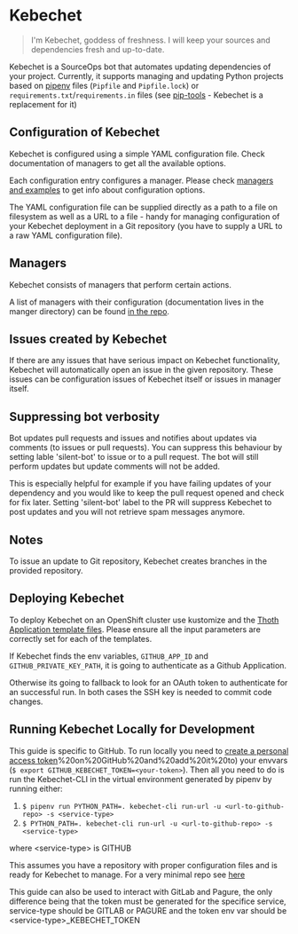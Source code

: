 Kebechet
========

> I'm Kebechet, goddess of freshness. I will keep your sources and dependencies fresh and up-to-date.

Kebechet is a SourceOps bot that automates updating dependencies of your project. Currently, it supports managing and updating Python projects based on [pipenv](https://docs.pipenv.org/) files (`Pipfile` and `Pipfile.lock`) or `requirements.txt`/`requirements.in` files (see [pip-tools](https://pypi.org/project/pip-tools/) - Kebechet is a replacement for it)

Configuration of Kebechet
-------------------------

Kebechet is configured using a simple YAML configuration file. Check documentation of managers to get all the available options.

Each configuration entry configures a manager. Please check [managers and examples](https://github.com/thoth-station/kebechet/tree/master/kebechet/managers) to get info about configuration options.

The YAML configuration file can be supplied directly as a path to a file on filesystem as well as a URL to a file - handy for managing configuration of your Kebechet deployment in a Git repository (you have to supply a URL to a raw YAML configuration file).

Managers
--------

Kebechet consists of managers that perform certain actions.

A list of managers with their configuration (documentation lives in the manger directory) can be found [in the repo](https://github.com/thoth-station/kebechet/tree/master/kebechet/managers).

Issues created by Kebechet
--------------------------

If there are any issues that have serious impact on Kebechet functionality, Kebechet will automatically open an issue in the given repository. These issues can be configuration issues of Kebechet itself or issues in manager itself.

Suppressing bot verbosity
-------------------------

Bot updates pull requests and issues and notifies about updates via comments (to issues or pull requests). You can suppress this behaviour by setting lable 'silent-bot' to issue or to a pull request. The bot will still perform updates but update comments will not be added.

This is especially helpful for example if you have failing updates of your dependency and you would like to keep the pull request opened and check for fix later. Setting 'silent-bot' label to the PR will suppress Kebechet to post updates and you will not retrieve spam messages anymore.

Notes
-----

To issue an update to Git repository, Kebechet creates branches in the provided repository.

Deploying Kebechet
------------------

To deploy Kebechet on an OpenShift cluster use kustomize and the [Thoth Application template files](https://github.com/thoth-station/thoth-application/tree/master/kebechet). Please ensure all the input parameters are correctly set for each of the templates.

If Kebechet finds the env variables, `GITHUB_APP_ID` and `GITHUB_PRIVATE_KEY_PATH`, it is going to authenticate as a Github Application.

Otherwise its going to fallback to look for an OAuth token to authenticate for an successful run. In both cases the SSH key is needed to commit code changes.

Running Kebechet Locally for Development
----------------------------------------

This guide is specific to GitHub. To run locally you need to [create a personal access token](https://docs.github.com/en/github/authenticating-to-github/keeping-your-account-and-data-secure/creating-a-personal-access-token)%20on%20GitHub%20and%20add%20it%20to) your envvars (`$ export GITHUB_KEBECHET_TOKEN=<your-token>`). Then all you need to do is run the Kebechet-CLI in the virtual environment generated by pipenv by running either:

1.  `$ pipenv run PYTHON_PATH=. kebechet-cli run-url -u <url-to-github-repo> -s <service-type>`
2.  `$ PYTHON_PATH=. kebechet-cli run-url -u <url-to-github-repo> -s <service-type>`

where \<service-type\> is GITHUB

This assumes you have a repository with proper configuration files and is ready for Kebechet to manage. For a very minimal repo see [here](<https://github.com/KPostOffice/khebhut_test>)

This guide can also be used to interact with GitLab and Pagure, the only difference being that the token must be generated for the specifice service, service-type should be GITLAB or PAGURE and the token env var should be \<service-type\>\_KEBECHET\_TOKEN
